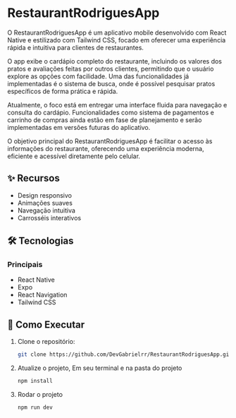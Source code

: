 # RestaurantRodriguesApp


O RestaurantRodriguesApp é um aplicativo mobile desenvolvido com React Native e estilizado com Tailwind CSS, focado em oferecer uma experiência rápida e intuitiva para clientes de restaurantes.

O app exibe o cardápio completo do restaurante, incluindo os valores dos pratos e avaliações feitas por outros clientes, permitindo que o usuário explore as opções com facilidade. Uma das funcionalidades já implementadas é o sistema de busca, onde é possível pesquisar pratos específicos de forma prática e rápida.

Atualmente, o foco está em entregar uma interface fluida para navegação e consulta do cardápio. Funcionalidades como sistema de pagamentos e carrinho de compras ainda estão em fase de planejamento e serão implementadas em versões futuras do aplicativo.

O objetivo principal do RestaurantRodriguesApp é facilitar o acesso às informações do restaurante, oferecendo uma experiência moderna, eficiente e acessível diretamente pelo celular.



## ✨ Recursos

- Design responsivo
- Animações suaves
- Navegação intuitiva
- Carrosséis interativos

## 🛠 Tecnologias

### Principais
- React Native
- Expo 
- React Navigation
- Tailwind CSS

## 🚀 Como Executar

1. Clone o repositório:
   ```bash
   git clone https://github.com/DevGabrielrr/RestaurantRodriguesApp.git
     ```

3. Atualize o projeto, Em seu terminal e na pasta do projeto

   ```bash
   npm install
   ```

4. Rodar o projeto

   ```bash
   npm run dev
   ```
